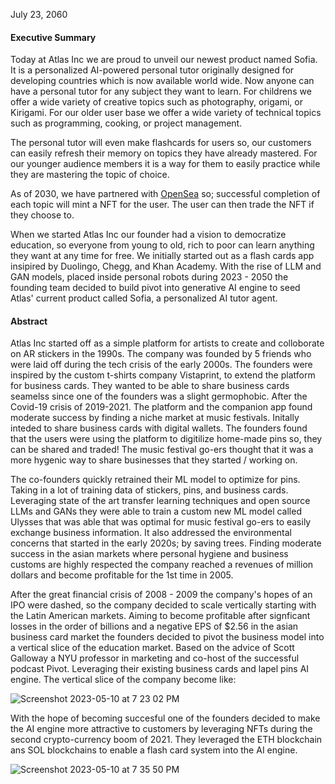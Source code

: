 July 23, 2060 

#### Executive Summary

Today at Atlas Inc we are proud to unveil our newest product named Sofia. It is a personalized AI-powered personal tutor originally designed for developing countries which is now available world wide. 
Now anyone can have a personal tutor for any subject they want to learn. For childrens we offer a wide variety of creative topics such as photography, origami, or Kirigami.
For our older user base we offer a wide variety of technical topics such as programming, cooking, or project management. 

The personal tutor will even make flashcards for users so, our customers can easily refresh their memory on topics they have already mastered. For our younger audience members it is a way for them to easily practice while they are mastering the topic of choice.

As of 2030, we have partnered with [OpenSea](https://opensea.io/) so; successful completion of each topic will mint a NFT for the user. The user can then trade the NFT if they choose to.

When we started Atlas Inc our founder had a vision to democratize education, so everyone from young to old, rich to poor can learn anything they want at any time for free. 
We initially started out as a flash cards app insipired by Duolingo, Chegg, and Khan Academy. With the rise of LLM and GAN models, placed inside personal robots during 2023 - 2050 the founding team decided to build pivot into generative AI engine to seed Atlas' current product called Sofia, a personalized AI tutor agent.

#### Abstract

Atlas Inc started off as a simple platform for artists to create and colloborate on AR stickers in the 1990s. The company was founded by 5 friends who were laid off during the tech crisis of the early 2000s. The founders were inspired by the custom t-shirts company Vistaprint, to extend the platform for business cards. They wanted to be able to share business cards seamelss since one of the founders was a slight germophobic. After the Covid-19 crisis of 2019-2021. The platform and the companion app found moderate success by finding a niche market at music festivals. Initally inteded to share business cards with digital wallets. The founders found that the users were using the platform to digitilize home-made pins so, they can be shared and traded! The music festival go-ers thought that it was a more hygenic way to share businesses that they started / working on. 

The co-founders quickly retrained their ML model to optimize for pins. Taking in a lot of training data of stickers, pins, and business cards. Leveraging state of the art transfer learning techniques and open source LLMs and GANs they were able to train a custom new ML model called Ulysses that was able that was optimal for music festival go-ers to easily exchange business information. It also addressed the environmental concerns that started in the early 2020s; by saving trees. Finding moderate success in the  asian markets where personal hygiene and business customs are highly respected the company reached a revenues of million dollars and become profitable for the 1st time in 2005. 

After the great financial crisis of 2008 - 2009 the company's hopes of an IPO were dashed, so the company decided to scale vertically starting with the Latin American markets. Aiming to become profitable after signficant losses in the order of billions and a negative EPS of $2.56 in the asian business card market the founders decided to pivot the business model into a vertical slice of the education market. Based on the advice of Scott Galloway a NYU professor in marketing and co-host of the successful podcast Pivot. Leveraging their existing business cards and lapel pins AI engine. The vertical slice of the company become like:

![Screenshot 2023-05-10 at 7 23 02 PM](https://github.com/12Siva/PersonalTutorPOC/assets/7332619/8199dd17-a647-496e-ae83-5df854f11215)

With the hope of becoming succesful one of the founders decided to make the AI engine more attractive to customers by leveraging NFTs during the second crypto-currency boom of 2021. They leveraged the ETH blockchain ans SOL blockchains to enable a flash card system into the AI engine. 

![Screenshot 2023-05-10 at 7 35 50 PM](https://github.com/12Siva/PersonalTutorPOC/assets/7332619/850df23e-0b0a-4c91-b30a-1922504ec3d0)
